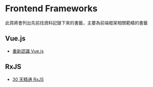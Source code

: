 # Frontend Frameworks

此頁將會列出先前找資料記錄下來的書籤，主要為前端框架相關範疇的書籤

## Vue.js

- [重新認識 Vue.js](https://book.vue.tw/preface.html)

## RxJS

- [30 天精通 RxJS](https://blog.jerry-hong.com/series/rxjs/thirty-days-rxjs-00)
